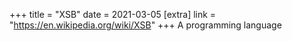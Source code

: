 +++
title = "XSB"
date = 2021-03-05
[extra]
link = "https://en.wikipedia.org/wiki/XSB"
+++
A programming language

